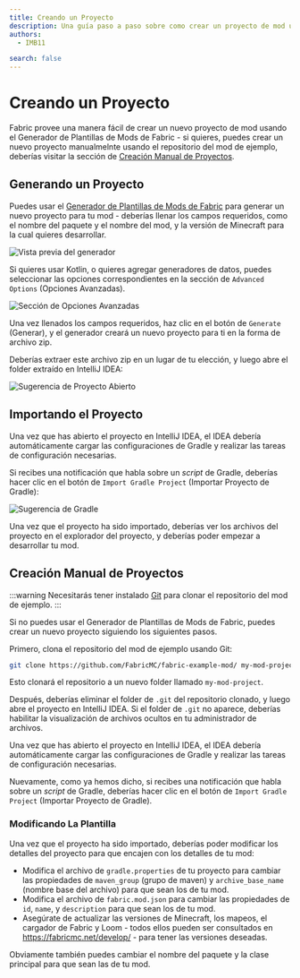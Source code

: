 ```yaml
---
title: Creando un Proyecto
description: Una guía paso a paso sobre como crear un proyecto de mod usando el generador de plantillas de mods de Fabric.
authors:
  - IMB11

search: false
---
```


# Creando un Proyecto

Fabric provee una manera fácil de crear un nuevo proyecto de mod usando el Generador de Plantillas de Mods de Fabric - si quieres, puedes crear un nuevo proyecto manualmelnte usando el repositorio del mod de ejemplo, deberías visitar la sección de [Creación Manual de Proyectos](#manual-project-creation).

## Generando un Proyecto

Puedes usar el [Generador de Plantillas de Mods de Fabric](https://fabricmc.net/develop/template/) para generar un nuevo proyecto para tu mod - deberías llenar los campos requeridos, como el nombre del paquete y el nombre del mod, y la versión de Minecraft para la cual quieres desarrollar.

![Vista previa del generador](/assets/develop/getting-started/template-generator.png)

Si quieres usar Kotlin, o quieres agregar generadores de datos, puedes seleccionar las opciones correspondientes en la sección de `Advanced Options` (Opciones Avanzadas).

![Sección de Opciones Avanzadas](/assets/develop/getting-started/template-generator-advanced.png)

Una vez llenados los campos requeridos, haz clic en el botón de `Generate` (Generar), y el generador creará un nuevo proyecto para ti en la forma de archivo zip.

Deberías extraer este archivo zip en un lugar de tu elección, y luego abre el folder extraído en IntelliJ IDEA:

![Sugerencia de Proyecto Abierto](/assets/develop/getting-started/open-project.png)

## Importando el Proyecto

Una vez que has abierto el proyecto en IntelliJ IDEA, el IDEA debería automáticamente cargar las configuraciones de Gradle y realizar las tareas de configuración necesarias.

Si recibes una notificación que habla sobre un _script_ de Gradle, deberías hacer clic en el botón de `Import Gradle Project` (Importar Proyecto de Gradle):

![Sugerencia de Gradle](/assets/develop/getting-started/gradle-prompt.png)

Una vez que el proyecto ha sido importado, deberías ver los archivos del proyecto en el explorador del proyecto, y deberías poder empezar a desarrollar tu mod.

## Creación Manual de Proyectos

:::warning
Necesitarás tener instalado [Git](https://git-scm.com/) para clonar el repositorio del mod de ejemplo.
:::

Si no puedes usar el Generador de Plantillas de Mods de Fabric, puedes crear un nuevo proyecto siguiendo los siguientes pasos.

Primero, clona el repositorio del mod de ejemplo usando Git:

```sh
git clone https://github.com/FabricMC/fabric-example-mod/ my-mod-project
```

Esto clonará el repositorio a un nuevo folder llamado `my-mod-project`.

Después, deberías eliminar el folder de `.git` del repositorio clonado, y luego abre el proyecto en IntelliJ IDEA. Si el folder de `.git` no aparece, deberías habilitar la visualización de archivos ocultos en tu administrador de archivos.

Una vez que has abierto el proyecto en IntelliJ IDEA, el IDEA debería automáticamente cargar las configuraciones de Gradle y realizar las tareas de configuración necesarias.

Nuevamente, como ya hemos dicho, si recibes una notificación que habla sobre un _script_ de Gradle, deberías hacer clic en el botón de `Import Gradle Project` (Importar Proyecto de Gradle).

### Modificando La Plantilla

Una vez que el proyecto ha sido importado, deberías poder modificar los detalles del proyecto para que encajen con los detalles de tu mod:

- Modifica el archivo de `gradle.properties` de tu proyecto para cambiar las propiedades de `maven_group` (grupo de maven) y `archive_base_name` (nombre base del archivo) para que sean los de tu mod.
- Modifica el archivo de `fabric.mod.json` para cambiar las propiedades de `id`, `name`, y `description` para que sean los de tu mod.
- Asegúrate de actualizar las versiones de Minecraft, los mapeos, el cargador de Fabric y Loom - todos ellos pueden ser consultados en https://fabricmc.net/develop/ - para tener las versiones deseadas.

Obviamente también puedes cambiar el nombre del paquete y la clase principal para que sean las de tu mod.
